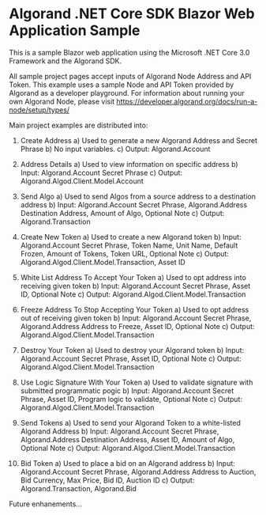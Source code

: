 # Algorand .NET Core SDK Blazor Web Application Sample

This is a sample Blazor web application using the Microsoft .NET Core 3.0 Framework and the Algorand SDK. 

All sample project pages accept inputs of Algorand Node Address and API Token. This example uses a sample Node and API Token provided by Algorand as a developer playground. For information about running your own Algorand Node, please visit https://developer.algorand.org/docs/run-a-node/setup/types/ 

Main project examples are distributed into:
1. Create Address 
  a) Used to generate a new Algorand Address and Secret Phrase
  b) No input variables.
  c) Output: Algorand.Account
  
2. Address Details 
  a) Used to view information on specific address
  b) Input: Algorand.Account Secret Phrase
  c) Output: Algorand.Algod.Client.Model.Account 
  
3. Send Algo 
  a) Used to send Algos from a source address to a destination address
  b) Input: Algorand.Account Secret Phrase, Algorand.Address Destination Address, Amount of Algo, Optional Note
  c) Output: Algorand.Transaction 
  
4. Create New Token
  a) Used to create a new Algorand token
  b) Input: Algorand.Account Secret Phrase, Token Name, Unit Name, Default Frozen, Amount of Tokens, Token URL, Optional Note
  c) Output: Algorand.Algod.Client.Model.Transaction, Asset ID
  
5. White List Address To Accept Your Token
  a) Used to opt address into receiving given token
  b) Input:  Algorand.Account Secret Phrase, Asset ID, Optional Note
  c) Output: Algorand.Algod.Client.Model.Transaction
  
6. Freeze Address To Stop Accepting Your Token
  a) Used to opt address out of receiving given token
  b) Input: Algorand.Account Secret Phrase, Algorand.Address Address to Freeze, Asset ID, Optional Note
  c) Output: Algorand.Algod.Client.Model.Transaction
  
7. Destroy Your Token
  a) Used to destroy your Algorand token
  b) Input: Algorand.Account Secret Phrase, Asset ID, Optional Note
  c) Output: Algorand.Algod.Client.Model.Transaction
  
8. Use Logic Signature With Your Token
  a) Used to validate signature with submitted programmatic pogic 
  b) Input: Algorand.Account Secret Phrase, Asset ID, Program logic to validate, Optional Note
  c) Output: Algorand.Algod.Client.Model.Transaction
  
9. Send Tokens
  a) Used to send your Algorand Token to a white-listed Algorand Address
  b) Input: Algorand.Account Secret Phrase, Algorand.Address Destination Address, Asset ID, Amount of Algo, Optional Note
  c) Output: Algorand.Algod.Client.Model.Transaction
  
10. Bid Token
  a) Used to place a bid on an Algorand address
  b) Input: Algorand.Account Secret Phrase, Algorand.Address Address to Auction, Bid Currency, Max Price, Bid ID, Auction ID
  c) Output: Algorand.Transaction, Algorand.Bid
  
Future enhanements...
  
